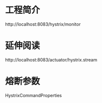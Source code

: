 # 工程简介
http://localhost:8083/hystrix/monitor

# 延伸阅读
http://localhost:8083/actuator/hystrix.stream

# 熔断参数
HystrixCommandProperties

